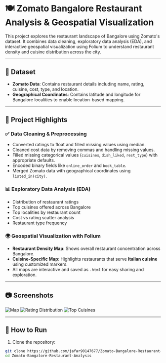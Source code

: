 # 🍽️ Zomato Bangalore Restaurant Analysis & Geospatial Visualization

This project explores the restaurant landscape of Bangalore using Zomato's dataset. It combines data cleaning, exploratory data analysis (EDA), and interactive geospatial visualization using Folium to understand restaurant density and cuisine distribution across the city.

---

## 📁 Dataset

- **Zomato Data**: Contains restaurant details including name, rating, cuisine, cost, type, and location.
- **Geographical Coordinates**: Contains latitude and longitude for Bangalore localities to enable location-based mapping.

---

## 📌 Project Highlights

### ✅ Data Cleaning & Preprocessing
- Converted ratings to float and filled missing values using median.
- Cleaned cost data by removing commas and handling missing values.
- Filled missing categorical values (`cuisines`, `dish_liked`, `rest_type`) with appropriate defaults.
- Encoded binary fields like `online_order` and `book_table`.
- Merged Zomato data with geographical coordinates using `listed_in(city)`.

### 📊 Exploratory Data Analysis (EDA)
- Distribution of restaurant ratings
- Top cuisines offered across Bangalore
- Top localities by restaurant count
- Cost vs rating scatter analysis
- Restaurant type frequency

### 🌍 Geospatial Visualization with Folium
- **Restaurant Density Map**: Shows overall restaurant concentration across Bangalore.
- **Cuisine-Specific Map**: Highlights restaurants that serve **Italian cuisine** using customized markers.
- All maps are interactive and saved as `.html` for easy sharing and exploration.

---

## 📷 Screenshots

![Map](./images/map.png)
![Rating Distribution](./images/ratings.png)
![Top Cuisines](./images/cuisines.png)


---

## 🚀 How to Run

1. Clone the repository:

```bash
git clone https://github.com/jafar90147677/Zomato-Bangalore-Restaurant-Analysis.git
cd Zomato-Bangalore-Restaurant-Analysis
